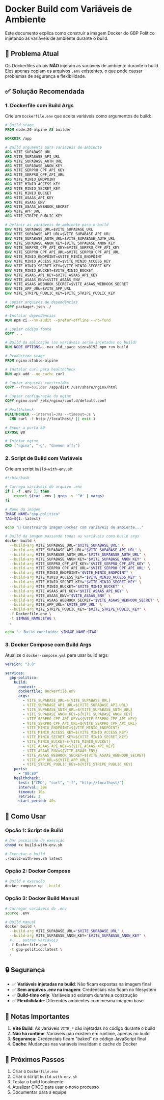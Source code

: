 # Docker Build com Variáveis de Ambiente

Este documento explica como construir a imagem Docker do GBP Político injetando as variáveis de ambiente durante o build.

## 🚨 Problema Atual

Os Dockerfiles atuais **NÃO** injetam as variáveis de ambiente durante o build. Eles apenas copiam os arquivos `.env` existentes, o que pode causar problemas de segurança e flexibilidade.

## ✅ Solução Recomendada

### 1. Dockerfile com Build Args

Crie um `Dockerfile.env` que aceita variáveis como argumentos de build:

```dockerfile
# Build stage
FROM node:20-alpine AS builder

WORKDIR /app

# Build arguments para variáveis de ambiente
ARG VITE_SUPABASE_URL
ARG VITE_SUPABASE_API_URL
ARG VITE_SUPABASE_AUTH_URL
ARG VITE_SUPABASE_ANON_KEY
ARG VITE_SERPRO_CPF_API_KEY
ARG VITE_SERPRO_CPF_API_URL
ARG VITE_MINIO_ENDPOINT
ARG VITE_MINIO_ACCESS_KEY
ARG VITE_MINIO_SECRET_KEY
ARG VITE_MINIO_BUCKET
ARG VITE_ASAAS_API_KEY
ARG VITE_ASAAS_ENV
ARG VITE_ASAAS_WEBHOOK_SECRET
ARG VITE_APP_URL
ARG VITE_STRIPE_PUBLIC_KEY

# Definir as variáveis de ambiente para o build
ENV VITE_SUPABASE_URL=$VITE_SUPABASE_URL
ENV VITE_SUPABASE_API_URL=$VITE_SUPABASE_API_URL
ENV VITE_SUPABASE_AUTH_URL=$VITE_SUPABASE_AUTH_URL
ENV VITE_SUPABASE_ANON_KEY=$VITE_SUPABASE_ANON_KEY
ENV VITE_SERPRO_CPF_API_KEY=$VITE_SERPRO_CPF_API_KEY
ENV VITE_SERPRO_CPF_API_URL=$VITE_SERPRO_CPF_API_URL
ENV VITE_MINIO_ENDPOINT=$VITE_MINIO_ENDPOINT
ENV VITE_MINIO_ACCESS_KEY=$VITE_MINIO_ACCESS_KEY
ENV VITE_MINIO_SECRET_KEY=$VITE_MINIO_SECRET_KEY
ENV VITE_MINIO_BUCKET=$VITE_MINIO_BUCKET
ENV VITE_ASAAS_API_KEY=$VITE_ASAAS_API_KEY
ENV VITE_ASAAS_ENV=$VITE_ASAAS_ENV
ENV VITE_ASAAS_WEBHOOK_SECRET=$VITE_ASAAS_WEBHOOK_SECRET
ENV VITE_APP_URL=$VITE_APP_URL
ENV VITE_STRIPE_PUBLIC_KEY=$VITE_STRIPE_PUBLIC_KEY

# Copiar arquivos de dependências
COPY package*.json ./

# Instalar dependências
RUN npm ci --no-audit --prefer-offline --no-fund

# Copiar código fonte
COPY . .

# Build da aplicação (as variáveis serão injetadas no build)
RUN NODE_OPTIONS=--max_old_space_size=8192 npm run build

# Production stage
FROM nginx:stable-alpine

# Instalar curl para healthcheck
RUN apk add --no-cache curl

# Copiar arquivos construídos
COPY --from=builder /app/dist /usr/share/nginx/html

# Copiar configuração do nginx
COPY nginx.conf /etc/nginx/conf.d/default.conf

# Healthcheck
HEALTHCHECK --interval=30s --timeout=3s \
  CMD curl -f http://localhost/ || exit 1

# Expor a porta 80
EXPOSE 80

# Iniciar nginx
CMD ["nginx", "-g", "daemon off;"]
```

### 2. Script de Build com Variáveis

Crie um script `build-with-env.sh`:

```bash
#!/bin/bash

# Carrega variáveis do arquivo .env
if [ -f .env ]; then
    export $(cat .env | grep -v '^#' | xargs)
fi

# Nome da imagem
IMAGE_NAME="gbp-politico"
TAG=${1:-latest}

echo "🚀 Construindo imagem Docker com variáveis de ambiente..."

# Build da imagem passando todas as variáveis como build args
docker build \
  --build-arg VITE_SUPABASE_URL="$VITE_SUPABASE_URL" \
  --build-arg VITE_SUPABASE_API_URL="$VITE_SUPABASE_API_URL" \
  --build-arg VITE_SUPABASE_AUTH_URL="$VITE_SUPABASE_AUTH_URL" \
  --build-arg VITE_SUPABASE_ANON_KEY="$VITE_SUPABASE_ANON_KEY" \
  --build-arg VITE_SERPRO_CPF_API_KEY="$VITE_SERPRO_CPF_API_KEY" \
  --build-arg VITE_SERPRO_CPF_API_URL="$VITE_SERPRO_CPF_API_URL" \
  --build-arg VITE_MINIO_ENDPOINT="$VITE_MINIO_ENDPOINT" \
  --build-arg VITE_MINIO_ACCESS_KEY="$VITE_MINIO_ACCESS_KEY" \
  --build-arg VITE_MINIO_SECRET_KEY="$VITE_MINIO_SECRET_KEY" \
  --build-arg VITE_MINIO_BUCKET="$VITE_MINIO_BUCKET" \
  --build-arg VITE_ASAAS_API_KEY="$VITE_ASAAS_API_KEY" \
  --build-arg VITE_ASAAS_ENV="$VITE_ASAAS_ENV" \
  --build-arg VITE_ASAAS_WEBHOOK_SECRET="$VITE_ASAAS_WEBHOOK_SECRET" \
  --build-arg VITE_APP_URL="$VITE_APP_URL" \
  --build-arg VITE_STRIPE_PUBLIC_KEY="$VITE_STRIPE_PUBLIC_KEY" \
  -f Dockerfile.env \
  -t $IMAGE_NAME:$TAG \
  .

echo "✅ Build concluído: $IMAGE_NAME:$TAG"
```

### 3. Docker Compose com Build Args

Atualize o `docker-compose.yml` para usar build args:

```yaml
version: "3.8"

services:
  gbp-politico:
    build:
      context: .
      dockerfile: Dockerfile.env
      args:
        - VITE_SUPABASE_URL=${VITE_SUPABASE_URL}
        - VITE_SUPABASE_API_URL=${VITE_SUPABASE_API_URL}
        - VITE_SUPABASE_AUTH_URL=${VITE_SUPABASE_AUTH_URL}
        - VITE_SUPABASE_ANON_KEY=${VITE_SUPABASE_ANON_KEY}
        - VITE_SERPRO_CPF_API_KEY=${VITE_SERPRO_CPF_API_KEY}
        - VITE_SERPRO_CPF_API_URL=${VITE_SERPRO_CPF_API_URL}
        - VITE_MINIO_ENDPOINT=${VITE_MINIO_ENDPOINT}
        - VITE_MINIO_ACCESS_KEY=${VITE_MINIO_ACCESS_KEY}
        - VITE_MINIO_SECRET_KEY=${VITE_MINIO_SECRET_KEY}
        - VITE_MINIO_BUCKET=${VITE_MINIO_BUCKET}
        - VITE_ASAAS_API_KEY=${VITE_ASAAS_API_KEY}
        - VITE_ASAAS_ENV=${VITE_ASAAS_ENV}
        - VITE_ASAAS_WEBHOOK_SECRET=${VITE_ASAAS_WEBHOOK_SECRET}
        - VITE_APP_URL=${VITE_APP_URL}
        - VITE_STRIPE_PUBLIC_KEY=${VITE_STRIPE_PUBLIC_KEY}
    ports:
      - "80:80"
    healthcheck:
      test: ["CMD", "curl", "-f", "http://localhost/"]
      interval: 30s
      timeout: 10s
      retries: 3
      start_period: 40s
```

## 🔧 Como Usar

### Opção 1: Script de Build
```bash
# Dar permissão de execução
chmod +x build-with-env.sh

# Executar o build
./build-with-env.sh latest
```

### Opção 2: Docker Compose
```bash
# Build e execução
docker-compose up --build
```

### Opção 3: Docker Build Manual
```bash
# Carregar variáveis do .env
source .env

# Build manual
docker build \
  --build-arg VITE_SUPABASE_URL="$VITE_SUPABASE_URL" \
  --build-arg VITE_SUPABASE_ANON_KEY="$VITE_SUPABASE_ANON_KEY" \
  # ... outras variáveis
  -f Dockerfile.env \
  -t gbp-politico:latest \
  .
```

## 🔒 Segurança

- ✅ **Variáveis injetadas no build**: Não ficam expostas na imagem final
- ✅ **Sem arquivos .env na imagem**: Credenciais não ficam no filesystem
- ✅ **Build-time only**: Variáveis só existem durante a construção
- ✅ **Flexibilidade**: Diferentes ambientes com mesma imagem base

## 📝 Notas Importantes

1. **Vite Build**: As variáveis `VITE_*` são injetadas no código durante o build
2. **Não há runtime**: Variáveis não existem em runtime, apenas no build
3. **Segurança**: Credenciais ficam "baked" no código JavaScript final
4. **Cache**: Mudanças nas variáveis invalidam o cache do Docker

## 🚀 Próximos Passos

1. Criar o `Dockerfile.env`
2. Criar o script `build-with-env.sh`
3. Testar o build localmente
4. Atualizar CI/CD para usar o novo processo
5. Documentar para a equipe